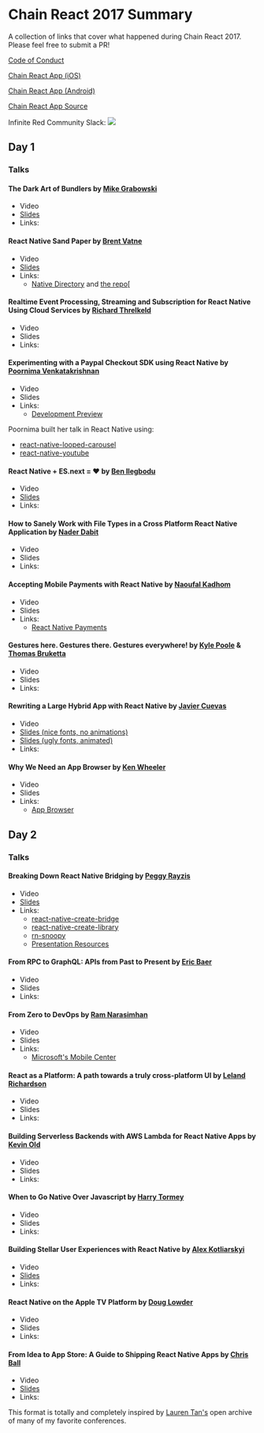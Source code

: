 # Chain React 2017 Summary

A collection of links that cover what happened during Chain React 2017. Please feel free to submit a PR!

[Code of Conduct](http://confcodeofconduct.com/)

[Chain React App (iOS)](https://itunes.apple.com/us/app/chain-react-conf/id1239112816?mt=8)

[Chain React App (Android)](https://play.google.com/store/apps/details?id=com.chainreactapp&hl=en)

[Chain React App Source](https://github.com/infinitered/ChainReactApp)

Infinite Red Community Slack: <a href="http://community.infinite.red/"><img src="https://infiniteredcommunity.herokuapp.com/badge.svg"></a>

## Day 1 

### Talks

#### The Dark Art of Bundlers by [Mike Grabowski](https://twitter.com/grabbou)
- Video
- [Slides](https://speakerdeck.com/grabbou/the-dark-art-of-bundlers)
- Links: 

#### React Native Sand Paper by [Brent Vatne](https://twitter.com/notbrent)
- Video
- [Slides](http://url.brentvatne.ca/F09ch)
- Links:
  + [Native Directory](https://www.native.directory) and [the repo](https://github.com/expo/react-native-libraries)[

#### Realtime Event Processing, Streaming and Subscription for React Native Using Cloud Services by [Richard Threlkeld](https://twitter.com/undef_obj)
- Video
- Slides
- Links: 

#### Experimenting with a Paypal Checkout SDK using React Native by [Poornima Venkatakrishnan](https://twitter.com/poorni_venkat)
- Video
- Slides
- Links: 
  + [Development Preview](https://github.com/paypal/paypalnativecheckout-docs)

Poornima built her talk in React Native using:
- [react-native-looped-carousel](https://github.com/appintheair/react-native-looped-carousel)
- [react-native-youtube](https://github.com/inProgress-team/react-native-youtube)

#### React Native + ES.next = ♥︎ by [Ben Ilegbodu](https://twitter.com/benmvp)
- Video
- [Slides](https://bit.ly/chain-react-native-esnext)
- Links: 

#### How to Sanely Work with File Types in a Cross Platform React Native Application by [Nader Dabit](https://twitter.com/dabit3)
- Video
- Slides
- Links: 

#### Accepting Mobile Payments with React Native by [Naoufal Kadhom](https://twitter.com/naoufal)
- Video
- Slides
- Links: 
  - [React Native Payments](https://github.com/naoufal/react-native-payments)

#### Gestures here. Gestures there. Gestures everywhere! by [Kyle Poole](https://twitter.com/kylpo) & [Thomas Bruketta](https://twitter.com/SirTeebs)
- Video
- Slides
- Links: 

#### Rewriting a Large Hybrid App with React Native by [Javier Cuevas](https://twitter.com/javier_dev)
- Video
- [Slides (nice fonts, no animations)](https://speakerdeck.com/javiercr/rewriting-a-large-hybrid-app-with-react-native-chain-react-conf-2017)
- [Slides (ugly fonts, animated)](https://www.icloud.com/keynote/0SB6eU9zN3_-_ZG1zLQ4g400Q#Chain_React_Conf)
- Links: 

#### Why We Need an App Browser by [Ken Wheeler](https://twitter.com/ken_wheeler)
- Video
- Slides
- Links: 
  - [App Browser](https://github.com/kenwheeler/app-browser)

## Day 2

### Talks
#### Breaking Down React Native Bridging by [Peggy Rayzis](https://twitter.com/peggyrayzis)
- Video
- [Slides](http://chain-react-bridging.surge.sh/#/)
- Links: 
  - [react-native-create-bridge](https://github.com/peggyrayzis/react-native-create-bridge)
  - [react-native-create-library](https://github.com/frostney/react-native-create-library)
  - [rn-snoopy](https://github.com/jondot/rn-snoopy)
  - [Presentation Resources](https://github.com/peggyrayzis/chain-react-bridging)

#### From RPC to GraphQL: APIs from Past to Present by [Eric Baer](https://twitter.com/ebaerbaerbaer)
- Video
- Slides
- Links: 

#### From Zero to DevOps by [Ram Narasimhan](https://twitter.com/nparashuram)
- Video
- Slides
- Links:
  * [Microsoft's Mobile Center](https://mobile.azure.com)

#### React as a Platform: A path towards a truly cross-platform UI by [Leland Richardson](https://twitter.com/intelligibabble)
- Video
- Slides
- Links: 

#### Building Serverless Backends with AWS Lambda for React Native Apps by [Kevin Old](https://twitter.com/kevinold)
- Video
- Slides
- Links: 

#### When to Go Native Over Javascript by [Harry Tormey](https://twitter.com/htormey)
- Video
- Slides
- Links: 

#### Building Stellar User Experiences with React Native by [Alex Kotliarskyi](https://twitter.com/alex_frantic)
- Video
- [Slides](https://speakerdeck.com/frantic/building-stellar-user-experiences-with-react-native)
- Links: 

#### React Native on the Apple TV Platform by [Doug Lowder](https://twitter.com/douglowder)
- Video
- Slides
- Links: 

#### From Idea to App Store: A Guide to Shipping React Native Apps by [Chris Ball](https://twitter.com/cball_)
- Video
- [Slides](https://speakerdeck.com/cball/from-idea-to-app-store-a-guide-to-shipping-react-native-apps)
- Links: 

This format is totally and completely inspired by [Lauren Tan's](https://twitter.com/sugarpirate_) open archive of many of my favorite conferences.

